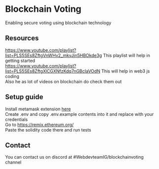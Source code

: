 # Blockchain Voting

Enabling secure voting using blockchain technology

## Resources 

https://www.youtube.com/playlist?list=PLS5SEs8ZftgVnWHv2_mkvJjn5HBOkde3g This playlist will help in getting started <br>
https://www.youtube.com/playlist?list=PLS5SEs8ZftgXlCGXNfzKdq7nGBcIaVOdN This will help in web3 js coding <br>
Also he as lot of videos on blockchain do check them out <br>


## Setup guide
Install metamask extension <a href="https://chrome.google.com/webstore/detail/metamask/nkbihfbeogaeaoehlefnkodbefgpgknn">here</a><br>
Create .env and copy .env.example contents into it and replace with your credentials <br>
Go to https://remix.ethereum.org/ <br>
Paste the solidity code there and run tests <br>

## Contact
You can contact us on discord at #WebdevteamIG/blockchainvoting channel
